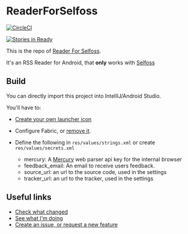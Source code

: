 # ReaderForSelfoss

[![CircleCI](https://circleci.com/gh/aminecmi/ReaderforSelfoss/tree/master.svg?style=svg)](https://circleci.com/gh/aminecmi/ReaderforSelfoss/tree/master)

[![Stories in Ready](https://badge.waffle.io/aminecmi/ReaderforSelfoss.svg?label=ready&title=Ready)](http://waffle.io/aminecmi/ReaderforSelfoss)

This is the repo of [Reader For Selfoss](https://play.google.com/store/apps/details?id=apps.amine.bou.readerforselfoss&hl=en).

It's an RSS Reader for Android, that **only** works with [Selfoss](https://selfoss.aditu.de/)


## Build

You can directly import this project into IntellIJ/Android Studio.

You'll have to:

- [Create your own launcher icon](https://developer.android.com/studio/write/image-asset-studio.html#creating-launcher)

- Configure Fabric, or [remove it](https://docs.fabric.io/android/fabric/settings/removing.html#).
- Define the following in `res/values/strings.xml` or create `res/values/secrets.xml`

    - mercury: A [Mercury](https://mercury.postlight.com/web-parser/) web parser api key for the internal browser
    - feedback_email: An email to receive users  feedback.
    - source_url: an url to the source code, used in the settings
    - tracker_url: an url to the tracker, used in the settings

## Useful links

- [Check what changed](https://github.com/aminecmi/ReaderforSelfoss/blob/master/CHANGELOG.md)
- [See what I'm doing](https://github.com/aminecmi/ReaderforSelfoss/projects/1)
- [Create an issue, or request a new feature](https://github.com/aminecmi/ReaderforSelfoss/issues)
